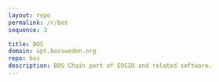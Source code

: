 ```yaml
---
layout: repo
permalink: /r/bos
sequence: 3

title: BOS
domain: apt.bossweden.org
repo: bos
description: BOS Chain port of EOSIO and related software.
---
```

